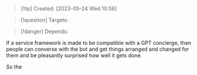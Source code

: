 
>[!tip] Created: [2023-05-24 Wed 10:58]

>[!question] Targets: 

>[!danger] Depends: 

If a service framework is made to be compatible with a GPT concierge, then people can converse with the bot and get things arranged and changed for them and be pleasantly surprised how well it gets done.

So the 